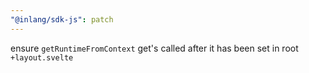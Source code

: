 ```yaml
---
"@inlang/sdk-js": patch
---
```


ensure `getRuntimeFromContext` get's called after it has been set in root `+layout.svelte`
